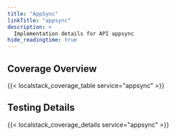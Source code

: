 ```yaml
---
title: "AppSync"
linkTitle: "appsync"
description: >
  Implementation details for API appsync
hide_readingtime: true
---
```


## Coverage Overview

{{< localstack_coverage_table service="appsync" >}}

## Testing Details

{{< localstack_coverage_details service="appsync" >}}
